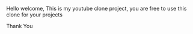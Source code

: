 Hello welcome,
  This is my youtube clone project, you are free to use this clone for your projects 

Thank You
